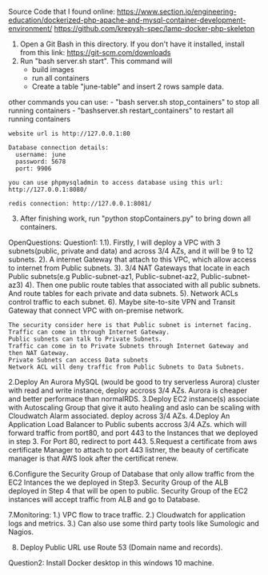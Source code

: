 Source Code that I found online:
https://www.section.io/engineering-education/dockerized-php-apache-and-mysql-container-development-environment/
https://github.com/krepysh-spec/lamp-docker-php-skeleton


1. Open a Git Bash in this directory. If you don't have it installed, install from this link: https://git-scm.com/downloads
2. Run "bash server.sh start". This command will
    -  build images
    -  run all containers
    -  Create a table "june-table" and insert 2 rows sample data.

  other commands you can use:
    - "bash server.sh stop_containers" to stop all running containers
    - "bashserver.sh restart_containers" to restart all running containers


    website url is http://127.0.0.1:80

    Database connection details:
      username: june
      password: 5678
      port: 9906

    you can use phpmysqladmin to access database using this url: http://127.0.0.1:8080/

    redis connection: http://127.0.0.1:8081/

3. After finishing work, run "python stopContainers.py" to bring down all containers.


OpenQuestions:
  Question1:
  1.1). Firstly, I will deploy a VPC with 3 subnets(public, private and data) and across 3/4 AZs, and it will be 9 to 12 subnets.
    2). A internet Gateway that attach to this VPC, which allow access to internet from Public subnets.
    3). 3/4 NAT Gateways that locate in each Public subnets(e.g Public-subnet-az1, Public-subnet-az2, Public-subnet-az3)
    4). Then one public route tables that associated with all public subnets. And route tables for each private and data subnets.
    5). Network ACLs control traffic to each subnet.
    6). Maybe site-to-site VPN and Transit Gateway that connect VPC with on-premise network.

    The security consider here is that Public subnet is internet facing. Traffic can come in through Internet Gateway. 
    Public subnets can talk to Private Subnets.
    Traffic can come in to Private Subnets through Internet Gateway and then NAT Gateway.
    Private Subnets can access Data subnets
    Network ACL will deny traffic from Public Subnets to Data Subnets.

  2.Deploy An Aurora MySQL (would be good to try serverless Aurora) cluster with read and write instance, deploy accross 3/4 AZs. 
    Aurora is cheaper and better performace than normalRDS.
  3.Deploy EC2 instance(s) associate with Autoscaling Group that give it auto healing and aslo can be scaling with Cloudwatch Alarm associated. deploy across 3/4 AZs.
  4.Deploy An Application Load Balancer to Public subents accross 3/4 AZs. which will forward traffic from port80, and port 443 to the Instances that we deployed in step 3.
    For Port 80, redirect to port 443.
  5.Request a certificate from aws certificate Manager to attach to port 443 listner, the beauty of certificate manager is that AWS look after the certificat renew.

  6.Configure the Security Group of Database that only allow traffic from the EC2 Intances the we deployed in Step3.
    Security Group of the ALB deployed in Step 4 that will be open to public.
    Security Group of the EC2 instances will accept traffic from ALB and go to Database.
  
  7.Monitoring:
    1.) VPC flow to trace traffic.
    2.) Cloudwatch for application logs and metrics.
    3.) Can also use some third party tools like Sumologic and Nagios.

  8. Deploy Public URL use Route 53 (Domain name and records).

  Question2:
    Install Docker desktop in this windows 10 machine.


    


